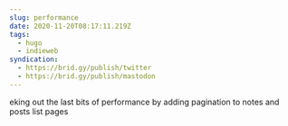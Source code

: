 ```yaml
---
slug: performance
date: 2020-11-20T08:17:11.219Z
tags:
  - hugo
  - indieweb
syndication:
  - https://brid.gy/publish/twitter
  - https://brid.gy/publish/mastodon
---
```

eking out the last bits of performance by adding pagination to notes and posts list pages